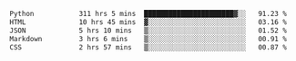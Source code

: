 <!--START_SECTION:waka-->

```txt
Python           311 hrs 5 mins  ██████████████████████▓░░   91.23 %
HTML             10 hrs 45 mins  ▓░░░░░░░░░░░░░░░░░░░░░░░░   03.16 %
JSON             5 hrs 10 mins   ▒░░░░░░░░░░░░░░░░░░░░░░░░   01.52 %
Markdown         3 hrs 6 mins    ▒░░░░░░░░░░░░░░░░░░░░░░░░   00.91 %
CSS              2 hrs 57 mins   ▒░░░░░░░░░░░░░░░░░░░░░░░░   00.87 %
```

<!--END_SECTION:waka-->
